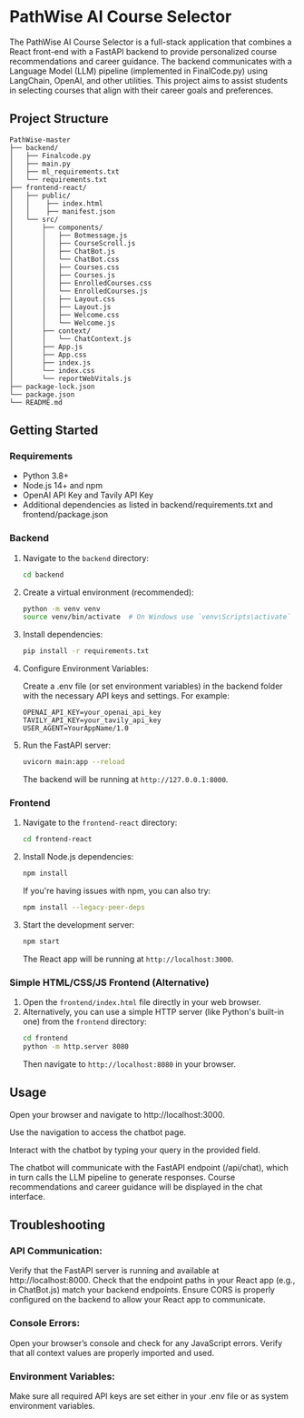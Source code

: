 # PathWise AI Course Selector

The PathWise AI Course Selector is a full-stack application that combines a React front-end with a FastAPI backend to provide personalized course recommendations and career guidance. 
The backend communicates with a Language Model (LLM) pipeline (implemented in FinalCode.py) using LangChain, OpenAI, and other utilities. This project aims to assist students in selecting courses that align with 
their career goals and preferences.

## Project Structure

```
PathWise-master
├── backend/
│   ├── Finalcode.py  
│   ├── main.py
│   ├── ml_requirements.txt     
│   └── requirements.txt    
├── frontend-react/     
│   ├── public/
│   │    ├── index.html
│   │    ├── manifest.json
│   └── src/
│       ├── components/
│       │   ├── Botmessage.js   
│       │   ├── CourseScroll.js
│       │   ├── ChatBot.js    
│       │   └── ChatBot.css
│       │   ├── Courses.css   
│       │   ├── Courses.js
│       │   ├── EnrolledCourses.css   
│       │   └── EnrolledCourses.js
│       │   ├── Layout.css 
│       │   ├── Layout.js
│       │   ├── Welcome.css  
│       │   └── Welcome.js
│       ├── context/   
│       │   └── ChatContext.js
│       ├── App.js
│       ├── App.css
│       ├── index.js
│       └── index.css
│       └── reportWebVitals.js
├── package-lock.json
└── package.json
└── README.md          
```

## Getting Started

### Requirements
* Python 3.8+
* Node.js 14+ and npm
* OpenAI API Key and Tavily API Key
* Additional dependencies as listed in backend/requirements.txt and frontend/package.json

### Backend

1.  Navigate to the `backend` directory:
    ```bash
    cd backend
    ```
2.  Create a virtual environment (recommended):
    ```bash
    python -m venv venv
    source venv/bin/activate  # On Windows use `venv\Scripts\activate`
    ```
3.  Install dependencies:
    ```bash
    pip install -r requirements.txt
    ```
4.  Configure Environment Variables:
   
    Create a .env file (or set environment variables) in the backend folder with the necessary API keys and settings. For example:
    ```text
    OPENAI_API_KEY=your_openai_api_key
    TAVILY_API_KEY=your_tavily_api_key
    USER_AGENT=YourAppName/1.0
    ```
4.  Run the FastAPI server:
    ```bash
    uvicorn main:app --reload
    ```
    The backend will be running at `http://127.0.0.1:8000`.

### Frontend

1.  Navigate to the `frontend-react` directory:
    ```bash
    cd frontend-react
    ```
2.  Install Node.js dependencies:
    ```bash
    npm install
    ```
    If you're having issues with npm, you can also try:
    ```bash
    npm install --legacy-peer-deps
    ```
3.  Start the development server:
    ```bash
    npm start
    ```
    The React app will be running at `http://localhost:3000`.

### Simple HTML/CSS/JS Frontend (Alternative)

1.  Open the `frontend/index.html` file directly in your web browser.
2.  Alternatively, you can use a simple HTTP server (like Python's built-in one) from the `frontend` directory:
    ```bash
    cd frontend
    python -m http.server 8080 
    ```
    Then navigate to `http://localhost:8080` in your browser.

## Usage
Open your browser and navigate to http://localhost:3000.

Use the navigation to access the chatbot page.

Interact with the chatbot by typing your query in the provided field.

The chatbot will communicate with the FastAPI endpoint (/api/chat), which in turn calls the LLM pipeline to generate responses. 
Course recommendations and career guidance will be displayed in the chat interface.

## Troubleshooting
### API Communication:
Verify that the FastAPI server is running and available at http://localhost:8000.
Check that the endpoint paths in your React app (e.g., in ChatBot.js) match your backend endpoints.
Ensure CORS is properly configured on the backend to allow your React app to communicate.
### Console Errors:
Open your browser’s console and check for any JavaScript errors.
Verify that all context values are properly imported and used.
### Environment Variables:
Make sure all required API keys are set either in your .env file or as system environment variables.

